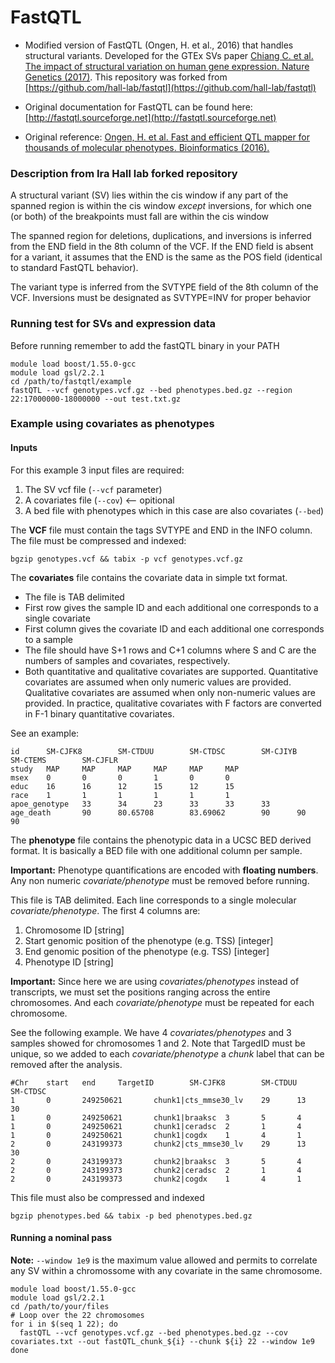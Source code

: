 # FastQTL

* Modified version of FastQTL (Ongen, H. et al., 2016) that handles structural variants. Developed for the GTEx SVs paper [Chiang C. et al. The impact of structural variation on human gene expression. Nature Genetics (2017)](https://www.nature.com/articles/ng.3834). This repository was forked from [https://github.com/hall-lab/fastqtl](https://github.com/hall-lab/fastqtl)

* Original documentation for FastQTL can be found here: [http://fastqtl.sourceforge.net](http://fastqtl.sourceforge.net)

* Original reference: [Ongen, H. et al. Fast and efficient QTL mapper for thousands of molecular phenotypes. Bioinformatics (2016).](http://bioinformatics.oxfordjournals.org/content/32/10/1479)

### Description from Ira Hall lab forked repository

A structural variant (SV) lies within the cis window if any part of the spanned region is within the cis window *except* inversions, for which one (or both) of the breakpoints must fall are within the cis window

The spanned region for deletions, duplications, and inversions is inferred from the END field in the 8th column of the VCF. If the END field is absent for a variant, it assumes that the END is the same as the POS field (identical to standard FastQTL behavior).

The variant type is inferred from the SVTYPE field of the 8th column of the VCF. Inversions must be designated as SVTYPE=INV for proper behavior

### Running test for SVs and expression data

Before running remember to add the fastQTL binary in your PATH

~~~
module load boost/1.55.0-gcc
module load gsl/2.2.1
cd /path/to/fastqtl/example
fastQTL --vcf genotypes.vcf.gz --bed phenotypes.bed.gz --region 22:17000000-18000000 --out test.txt.gz
~~~

### Example using covariates as phenotypes

#### Inputs

For this example 3 input files are required:

1. The SV vcf file (`--vcf` parameter)
2. A covariates file (`--cov`) <-- opitional
3. A bed file with phenotypes which in this case are also covariates (`--bed`)

The **VCF** file must contain the tags SVTYPE and END in the INFO column. The file must be compressed and indexed:

~~~
bgzip genotypes.vcf && tabix -p vcf genotypes.vcf.gz
~~~

The **covariates** file contains the covariate data in simple txt format. 

* The file is TAB delimited
* First row gives the sample ID and each additional one corresponds to a single covariate
* First column gives the covariate ID and each additional one corresponds to a sample
* The file should have S+1 rows and C+1 columns where S and C are the numbers of samples and covariates, respectively.
* Both quantitative and qualitative covariates are supported. Quantitative covariates are assumed when only numeric values are provided. Qualitative covariates are assumed when only non-numeric values are provided. In practice, qualitative covariates with F factors are converted in F-1 binary quantitative covariates.

See an example:

~~~
id      SM-CJFK8        SM-CTDUU        SM-CTDSC        SM-CJIYB        SM-CTEMS        SM-CJFLR
study   MAP     MAP     MAP     MAP     MAP     MAP
msex    0       0       0       1       0       0
educ    16      16      12      15      12      15
race    1       1       1       1       1       1
apoe_genotype   33      34      23      33      33      33
age_death       90      80.65708        83.69062        90      90      90
~~~

The **phenotype** file contains the phenotypic data in a UCSC BED derived format. It is basically a BED file with one additional column per sample. 

**Important:** Phenotype quantifications are encoded with **floating numbers**. Any non numeric *covariate/phenotype* must be removed before running. 

This file is TAB delimited. Each line corresponds to a single molecular *covariate/phenotype*. The first 4 columns are:

1. Chromosome ID [string]
2. Start genomic position of the phenotype (e.g. TSS) [integer]
3. End genomic position of the phenotype (e.g. TSS) [integer]
4. Phenotype ID [string]

**Important:** Since here we are using *covariates/phenotypes* instead of transcripts, we must set the positions ranging across the entire chromosomes. And each *covariate/phenotype* must be repeated for each chromosome.

See the following example. We have 4 *covariates/phenotypes* and 3 samples showed for chromosomes 1 and 2. Note that TargedID must be unique, so we added to each *covariate/phenotype* a *chunk* label that can be removed after the analysis.

~~~
#Chr    start   end     TargetID        SM-CJFK8        SM-CTDUU        SM-CTDSC
1       0       249250621       chunk1|cts_mmse30_lv    29      13      30
1       0       249250621       chunk1|braaksc  3       5       4
1       0       249250621       chunk1|ceradsc  2       1       4
1       0       249250621       chunk1|cogdx    1       4       1
2       0       243199373       chunk2|cts_mmse30_lv    29      13      30
2       0       243199373       chunk2|braaksc  3       5       4
2       0       243199373       chunk2|ceradsc  2       1       4
2       0       243199373       chunk2|cogdx    1       4       1
~~~

This file must also be compressed and indexed

~~~
bgzip phenotypes.bed && tabix -p bed phenotypes.bed.gz
~~~

#### Running a nominal pass

**Note:** `--window 1e9` is the maximum value allowed and permits to correlate any SV within a chromossome with any covariate in the same chromosome. 

~~~
module load boost/1.55.0-gcc
module load gsl/2.2.1
cd /path/to/your/files
# Loop over the 22 chromosomes
for i in $(seq 1 22); do
  fastQTL --vcf genotypes.vcf.gz --bed phenotypes.bed.gz --cov covariates.txt --out fastQTL_chunk_${i} --chunk ${i} 22 --window 1e9
done
~~~
